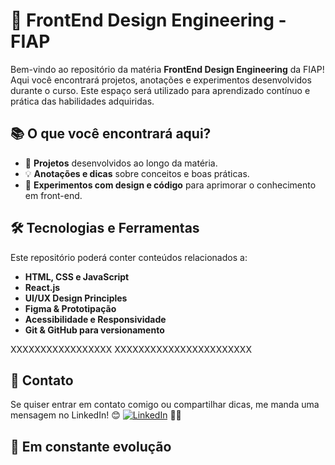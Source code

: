 # 🚀 FrontEnd Design Engineering - FIAP

Bem-vindo ao repositório da matéria **FrontEnd Design Engineering** da FIAP! Aqui você encontrará projetos, anotações e experimentos desenvolvidos durante o curso. Este espaço será utilizado para aprendizado contínuo e prática das habilidades adquiridas.

## 📚 O que você encontrará aqui?

- 📝 **Projetos** desenvolvidos ao longo da matéria.
- 💡 **Anotações e dicas** sobre conceitos e boas práticas.
- 🎨 **Experimentos com design e código** para aprimorar o conhecimento em front-end.

## 🛠️ Tecnologias e Ferramentas

Este repositório poderá conter conteúdos relacionados a:

- **HTML, CSS e JavaScript**
- **React.js**
- **UI/UX Design Principles**
- **Figma & Prototipação**
- **Acessibilidade e Responsividade**
- **Git & GitHub para versionamento**

XXXXXXXXXXXXXXXXX
XXXXXXXXXXXXXXXXXXXXXXX

## 💬 Contato
 
Se quiser entrar em contato comigo ou compartilhar dicas, me manda uma mensagem no LinkedIn! 😊
[![LinkedIn](https://img.shields.io/badge/LinkedIn-celoselado-blue?logo=linkedin)](https://www.linkedin.com/in/celoselado/) 🐱‍🚀

## 🚧 Em constante evolução


